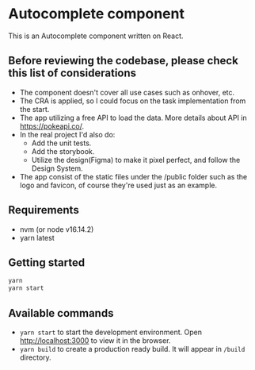 # Autocomplete component

This is an Autocomplete component written on React.

## Before reviewing the codebase, please check this list of considerations
- The component doesn't cover all use cases such as onhover, etc.
- The CRA is applied, so I could focus on the task implementation from the start.
- The app utilizing a free API to load the data. More details about API in https://pokeapi.co/.
- In the real project I'd also do:
  - Add the unit tests.
  - Add the storybook.
  - Utilize the design(Figma) to make it pixel perfect, and follow the Design System.
- The app consist of the static files under the /public folder such as the logo and favicon, of course they're used just as an example.

## Requirements

- nvm (or node v16.14.2)
- yarn latest

## Getting started

```bash
yarn
yarn start
```

## Available commands

- `yarn start` to start the development environment. Open [http://localhost:3000](http://localhost:3000) to view it in the browser.
- `yarn build` to create a production ready build. It will appear in `/build` directory.
